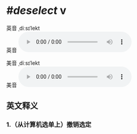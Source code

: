 # ***\#deselect*** v
英音 ˌdiːsɪˈlekt  
英音
<audio src="./media/deselect1_AAC.aac" controls="controls"></audio>

美音 ˌdiːsɪˈlekt  
美音
<audio src="./media/deselect2_AAC.aac" controls="controls"></audio>



  

英文释义
---
### 1.**（从计算机选单上）撤销选定**  


